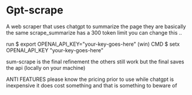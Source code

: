# Gpt-scrape
A web scraper that uses chatgpt to summarize the page
they are basically the same scrape_summarize has a 300 token limit 
you can change this ..

run $ export OPENAI_API_KEY="your-key-goes-here"
 (win) CMD $ setx OPENAI_API_KEY "your-key-goes-here"



sum-scrape is the final refinement the others still work but the final saves the api (locally on your machine)

ANTI FEATURES please know the pricing prior to use while
chatgpt is inexpensive it does cost something and that is something to 
beware of

